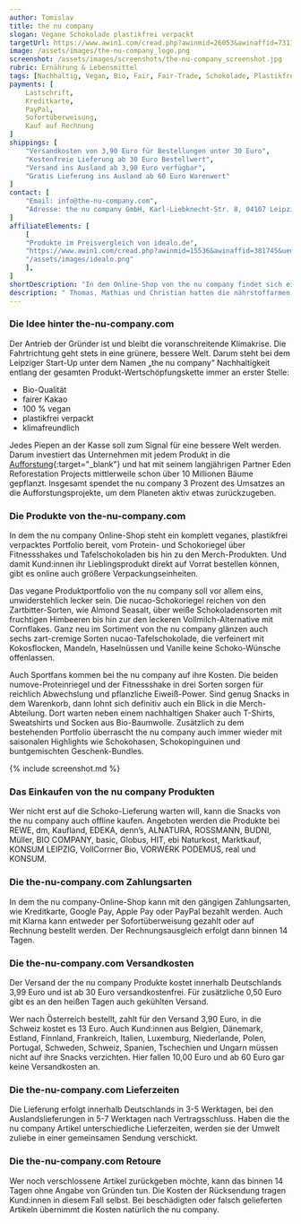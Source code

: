 ```yaml
---
author: Tomislav
title: the nu company
slogan: Vegane Schokolade plastikfrei verpackt
targetUrl: https://www.awin1.com/cread.php?awinmid=26053&awinaffid=731132
image: /assets/images/the-nu-company_logo.png
screenshot: /assets/images/screenshots/the-nu-company_screenshot.jpg
rubric: Ernährung & Lebensmittel
tags: [Nachhaltig, Vegan, Bio, Fair, Fair-Trade, Schokolade, Plastikfrei]
payments: [
    Lastschrift,
    Kreditkarte,
    PayPal,
    Sofortüberweisung,
    Kauf auf Rechnung
]
shippings: [
    "Versandkosten von 3,90 Euro für Bestellungen unter 30 Euro",
    "Kostenfreie Lieferung ab 30 Euro Bestellwert",
    "Versand ins Ausland ab 3,90 Euro verfügbar",
    "Gratis Lieferung ins Ausland ab 60 Euro Warenwert"
]
contact: [
    "Email: info@the-nu-company.com",
    "Adresse: the nu company GmbH, Karl-Liebknecht-Str. 8, 04107 Leipzig"
]
affiliateElements: [
    [
    "Produkte im Preisvergleich von idealo.de", 
    "https://www.awin1.com/cread.php?awinmid=15536&awinaffid=381745&ued=https%3A%2F%2Fwww.idealo.de%2Fpreisvergleich%2FHersteller%2F158970.html", 
    "/assets/images/idealo.png"
    ],
]
shortDescription: "In dem Online-Shop von the nu company findet sich eine große Vielfalt von veganer Schokolade in Bio-Qualität hergestellt aus fair gehandelten Kakao."
description: " Thomas, Mathias und Christian hatten die nährstoffarmen Snacks in der Uni satt und gründeten 2016 kurzerhand ihr eigenes Food-Start-Up. Was harmlos in der eigenen Studenten-WG-Küche begann, hat sich mittlerweile fest bei den Fans von Nachhaltigkeit, Genuss und kompromisslos guter Schokolade verankert."
---
```


### Die Idee hinter the-nu-company.com

Der Antrieb der Gründer ist und bleibt die voranschreitende Klimakrise. Die Fahrtrichtung geht stets in eine grünere, bessere Welt. Darum steht bei dem Leipziger Start-Up unter dem Namen „the nu company“ Nachhaltigkeit entlang der gesamten Produkt-Wertschöpfungskette immer an erster Stelle:

+ Bio-Qualität
+ fairer Kakao
+ 100 % vegan
+ plastikfrei verpackt
+ klimafreundlich

Jedes Piepen an der Kasse soll zum Signal für eine bessere Welt werden. Darum investiert das Unternehmen mit jedem Produkt in die [Aufforstung](https://www.the-nu-company.com/pages/aufforstung){:target="_blank"} und hat mit seinem langjährigen Partner Eden Reforestation Projects mittlerweile schon über 10 Millionen Bäume gepflanzt. Insgesamt spendet the nu company 3 Prozent des Umsatzes an die Aufforstungsprojekte, um dem Planeten aktiv etwas zurückzugeben.

### Die Produkte von the-nu-company.com

In dem the nu company Online-Shop steht ein komplett veganes, plastikfrei verpacktes Portfolio bereit, vom Protein- und Schokoriegel über Fitnessshakes und Tafelschokoladen bis hin zu den Merch-Produkten. Und damit Kund:innen ihr Lieblingsprodukt direkt auf Vorrat bestellen können, gibt es online auch größere Verpackungseinheiten.

Das vegane Produktportfolio von the nu company soll vor allem eins, unwiderstehlich lecker sein. Die nucao-Schokoriegel reichen von den Zartbitter-Sorten, wie Almond Seasalt, über weiße Schokoladensorten mit fruchtigen Himbeeren bis hin zur den leckeren Vollmilch-Alternative mit Cornflakes. Ganz neu im Sortiment von the nu company glänzen auch sechs zart-cremige Sorten nucao-Tafelschokolade, die verfeinert mit Kokosflocken, Mandeln, Haselnüssen und Vanille keine Schoko-Wünsche offenlassen.

Auch Sportfans kommen bei the nu company auf ihre Kosten. Die beiden numove-Proteinriegel und der Fitnessshake in drei Sorten sorgen für reichlich Abwechslung und pflanzliche Eiweiß-Power. Sind genug Snacks in dem Warenkorb, dann lohnt sich definitiv auch ein Blick in die Merch-Abteilung. Dort warten neben einem nachhaltigen Shaker auch T-Shirts, Sweatshirts und Socken aus Bio-Baumwolle. Zusätzlich zu dem bestehenden Portfolio überrascht the nu company auch immer wieder mit saisonalen Highlights wie Schokohasen, Schokopinguinen und buntgemischten Geschenk-Bundles.

{% include screenshot.md %}

### Das Einkaufen von the nu company Produkten

Wer nicht erst auf die Schoko-Lieferung warten will, kann die Snacks von the nu company auch offline kaufen. Angeboten werden die Produkte bei REWE, dm, Kaufland, EDEKA, denn’s, ALNATURA, ROSSMANN, BUDNI, Müller, BIO COMPANY, basic, Globus, HIT, ebi Naturkost, Marktkauf, KONSUM LEIPZIG, VollCorrner Bio, VORWERK PODEMUS, real und KONSUM.

### Die the-nu-company.com Zahlungsarten

In dem the nu company-Online-Shop kann mit den gängigen Zahlungsarten, wie Kreditkarte, Google Pay, Apple Pay oder PayPal bezahlt werden. Auch mit Klarna kann entweder per Sofortüberweisung gezahlt oder auf Rechnung bestellt werden. Der Rechnungsausgleich erfolgt dann binnen 14 Tagen.

### Die the-nu-company.com Versandkosten

Der Versand der the nu company Produkte kostet innerhalb Deutschlands 3,99 Euro und ist ab 30 Euro versandkostenfrei. Für zusätzliche 0,50 Euro gibt es an den heißen Tagen auch gekühlten Versand.

Wer nach Österreich bestellt, zahlt für den Versand 3,90 Euro, in die Schweiz kostet es 13 Euro. Auch Kund:innen aus Belgien, Dänemark, Estland, Finnland, Frankreich, Italien, Luxemburg, Niederlande, Polen, Portugal, Schweden, Schweiz, Spanien, Tschechien und Ungarn müssen nicht auf ihre Snacks verzichten. Hier fallen 10,00 Euro und ab 60 Euro gar keine Versandkosten an.

### Die the-nu-company.com Lieferzeiten

Die Lieferung erfolgt innerhalb Deutschlands in 3-5 Werktagen, bei den Auslandslieferungen in 5-7 Werktagen nach Vertragsschluss. Haben die the nu company Artikel unterschiedliche Lieferzeiten, werden sie der Umwelt zuliebe in einer gemeinsamen Sendung verschickt.

### Die the-nu-company.com Retoure

Wer noch verschlossene Artikel zurückgeben möchte, kann das binnen 14 Tagen ohne Angabe von Gründen tun. Die Kosten der Rücksendung tragen Kund:innen in diesem Fall selbst. Bei beschädigten oder falsch gelieferten Artikeln übernimmt die Kosten natürlich the nu company.